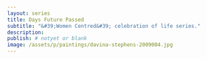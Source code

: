 ```yaml
---
layout: series
title: Days Future Passed
subtitle: "&#39;Women Centred&#39; celebration of life series."
description:
publish: # notyet or blank
image: /assets/p/paintings/davina-stephens-2009004.jpg
---
```

